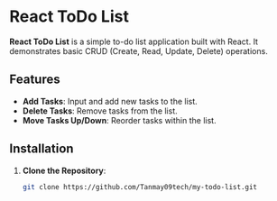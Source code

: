 # React ToDo List

**React ToDo List** is a simple to-do list application built with React. It demonstrates basic CRUD (Create, Read, Update, Delete) operations.

## Features

- **Add Tasks**: Input and add new tasks to the list.
- **Delete Tasks**: Remove tasks from the list.
- **Move Tasks Up/Down**: Reorder tasks within the list.

## Installation

1. **Clone the Repository**:
   ```bash
   git clone https://github.com/Tanmay09tech/my-todo-list.git
